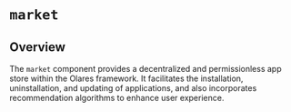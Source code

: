 # `market`

## Overview

The `market` component provides a decentralized and permissionless app store within the Olares framework. It facilitates the installation, uninstallation, and updating of applications, and also incorporates recommendation algorithms to enhance user experience.